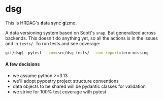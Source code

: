 # dsg

This is HRDAG's **d**ata **s**ync **g**izmo. 

A data versioning system based on Scott's `snap`. But generalized across backends. This doesn't do anything yet, so all the actions is in the issues and in `tests/`. To run tests and see coverage: 
```bash
git/dsg$  pytest --cov=src/dsg tests/ --cov-report=term-missing
``` 

#### A few decisions
* we assume python >=3.13 
* we'll adopt pypoetry project structure conventions
* data objects to be shared will be pydantic classes for validation
* we strive for 100% test coverage with pytest 

<!-- done -->
